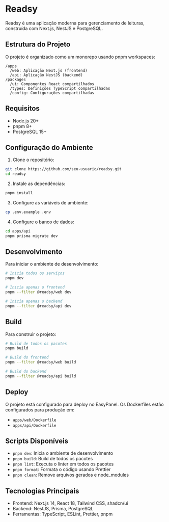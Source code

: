 # Readsy

Readsy é uma aplicação moderna para gerenciamento de leituras, construída com Next.js, NestJS e PostgreSQL.

## Estrutura do Projeto

O projeto é organizado como um monorepo usando pnpm workspaces:

```
/apps
  /web: Aplicação Next.js (frontend)
  /api: Aplicação NestJS (backend)
/packages
  /ui: Componentes React compartilhados
  /types: Definições TypeScript compartilhadas
  /config: Configurações compartilhadas
```

## Requisitos

- Node.js 20+
- pnpm 8+
- PostgreSQL 15+

## Configuração do Ambiente

1. Clone o repositório:
```bash
git clone https://github.com/seu-usuario/readsy.git
cd readsy
```

2. Instale as dependências:
```bash
pnpm install
```

3. Configure as variáveis de ambiente:
```bash
cp .env.example .env
```

4. Configure o banco de dados:
```bash
cd apps/api
pnpm prisma migrate dev
```

## Desenvolvimento

Para iniciar o ambiente de desenvolvimento:

```bash
# Inicia todos os serviços
pnpm dev

# Inicia apenas o frontend
pnpm --filter @readsy/web dev

# Inicia apenas o backend
pnpm --filter @readsy/api dev
```

## Build

Para construir o projeto:

```bash
# Build de todos os pacotes
pnpm build

# Build do frontend
pnpm --filter @readsy/web build

# Build do backend
pnpm --filter @readsy/api build
```

## Deploy

O projeto está configurado para deploy no EasyPanel. Os Dockerfiles estão configurados para produção em:

- `apps/web/Dockerfile`
- `apps/api/Dockerfile`

## Scripts Disponíveis

- `pnpm dev`: Inicia o ambiente de desenvolvimento
- `pnpm build`: Build de todos os pacotes
- `pnpm lint`: Executa o linter em todos os pacotes
- `pnpm format`: Formata o código usando Prettier
- `pnpm clean`: Remove arquivos gerados e node_modules

## Tecnologias Principais

- Frontend: Next.js 14, React 18, Tailwind CSS, shadcn/ui
- Backend: NestJS, Prisma, PostgreSQL
- Ferramentas: TypeScript, ESLint, Prettier, pnpm 
